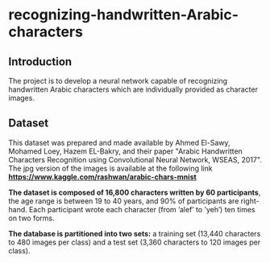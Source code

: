 # recognizing-handwritten-Arabic-characters
## Introduction
The project is to develop a neural network capable of recognizing handwritten Arabic characters which are individually provided as character images.

## Dataset

This dataset was prepared and made available by Ahmed El-Sawy, Mohamed Loey, Hazem EL-Bakry, and
their paper "Arabic Handwritten Characters Recognition using Convolutional Neural Network, WSEAS,
2017". The jpg version of the images is available at the following link
**https://www.kaggle.com/rashwan/arabic-chars-mnist**


**The dataset is composed of 16,800 characters written by 60 participants**, the age range is between 19 to 40
years, and 90% of participants are right-hand. Each participant wrote each character (from ’alef’ to ’yeh’)
ten times on two forms.

**The database is partitioned into two sets:** a training set (13,440 characters to 480
images per class) and a test set (3,360 characters to 120 images per class).
